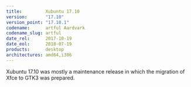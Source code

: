 ```yaml
---
title:         Xubuntu 17.10
version:       "17.10"
version_point: "17.10.1"
codename:      artful Aardvark
codename_slug: artful
date_rel:      2017-10-19
date_eol:      2018-07-19
products:      desktop
architectures: amd64,i386
---
```


Xubuntu 17.10 was mostly a maintenance release in which the migration of Xfce to GTK3 was prepared.
